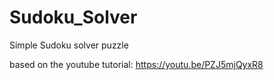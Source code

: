 # Sudoku_Solver
Simple Sudoku solver puzzle

based on the youtube tutorial:
https://youtu.be/PZJ5mjQyxR8